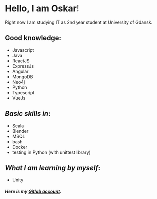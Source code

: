 
# Hello, I am Oskar!

Right now I am studying IT as 2nd year student at University of Gdansk. 

## Good knowledge:
- Javascript
- Java
- ReactJS
- ExpressJs
- Angular
- MongoDB
- Neo4j
- Python
- Typescript
- VueJs

## _Basic skills in_:
- Scala
- Blender
- MSQL
- bash
- Docker
- testing in Python (with unittest library)

<!---
## _I am now studying_:
--->

## _What I am learning **by myself**_:
- Unity


##### Here is my **[Gitlab account](https://gitlab.com/olewna)**.
<!---
olewna/olewna is a ✨ special ✨ repository because its `README.md` (this file) appears on your GitHub profile.
You can click the Preview link to take a look at your changes.
--->
